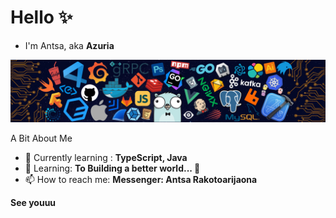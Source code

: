 # Hello ✨
- I'm Antsa, aka **Azuria**

![Header](./src/header_.png)

A Bit About Me
- 🔭 Currently learning : **TypeScript, Java**
- 🌱 Learning: **To Building a better world... 🚀**
- 📫 How to reach me: **Messenger: Antsa Rakotoarijaona**

**See youuu**
